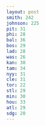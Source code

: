 ```yaml
---
layout: post
smith: 242
johnson: 225
pit: 31
phi: 28
bal: 36
bos: 29
lad: 28
was: 26
kan: 30
tam: 34
nyy: 31
cle: 31
tor: 22
stl: 29
min: 30
hou: 33
atl: 29
sdg: 20
---
```

